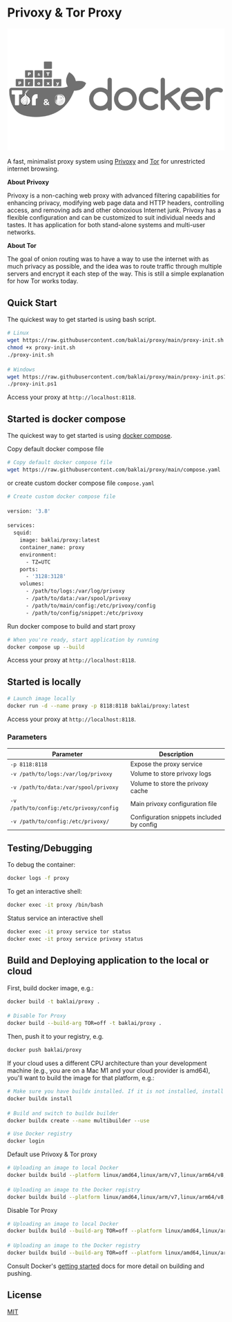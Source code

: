 # Privoxy & Tor Proxy

![Privoxy + Tor](preview.png)

A fast, minimalist proxy system using [Privoxy](https://www.privoxy.org) and [Tor](https://www.torproject.org) for unrestricted internet browsing.

**About Privoxy**

Privoxy is a non-caching web proxy with advanced filtering capabilities for enhancing privacy, modifying web page data and HTTP headers, controlling access, and removing ads and other obnoxious Internet junk. Privoxy has a flexible configuration and can be customized to suit individual needs and tastes. It has application for both stand-alone systems and multi-user networks.

**About Tor**

The goal of onion routing was to have a way to use the internet with as much privacy as possible, and the idea was to route traffic through multiple servers and encrypt it each step of the way. This is still a simple explanation for how Tor works today.

## Quick Start

The quickest way to get started is using bash script.

```bash
# Linux
wget https://raw.githubusercontent.com/baklai/proxy/main/proxy-init.sh
chmod +x proxy-init.sh
./proxy-init.sh

# Windows
wget https://raw.githubusercontent.com/baklai/proxy/main/proxy-init.ps1
./proxy-init.ps1
```

Access your proxy at `http://localhost:8118`.

## Started is docker compose

The quickest way to get started is using [docker compose](https://docs.docker.com/compose/).

Copy default docker compose file

```bash
# Copy default docker compose file
wget https://raw.githubusercontent.com/baklai/proxy/main/compose.yaml
```

or create custom docker compose file `compose.yaml`

```bash
# Create custom docker compose file

version: '3.8'

services:
  squid:
    image: baklai/proxy:latest
    container_name: proxy
    environment:
      - TZ=UTC
    ports:
      - '3128:3128'
    volumes:
      - /path/to/logs:/var/log/privoxy
      - /path/to/data:/var/spool/privoxy
      - /path/to/main/config:/etc/privoxy/config
      - /path/to/config/snippet:/etc/privoxy
```

Run docker compose to build and start proxy

```bash
# When you're ready, start application by running
docker compose up --build
```

Access your proxy at `http://localhost:8118`.

## Started is locally

```bash
# Launch image locally
docker run -d --name proxy -p 8118:8118 baklai/proxy:latest
```

Access your proxy at `http://localhost:8118`.

### Parameters

| Parameter                                | Description                               |
| ---------------------------------------- | ----------------------------------------- |
| `-p 8118:8118`                           | Expose the proxy service                  |
| `-v /path/to/logs:/var/log/privoxy`      | Volume to store privoxy logs              |
| `-v /path/to/data:/var/spool/privoxy`    | Volume to store the privoxy cache         |
| `-v /path/to/config:/etc/privoxy/config` | Main privoxy configuration file           |
| `-v /path/to/config:/etc/privoxy/`       | Configuration snippets included by config |

## Testing/Debugging

To debug the container:

```bash
docker logs -f proxy
```

To get an interactive shell:

```bash
docker exec -it proxy /bin/bash
```

Status service an interactive shell

```bash
docker exec -it proxy service tor status
docker exec -it proxy service privoxy status
```

## Build and Deploying application to the local or cloud

First, build docker image, e.g.:

```bash
docker build -t baklai/proxy .

# Disable Tor Proxy
docker build --build-arg TOR=off -t baklai/proxy .
```

Then, push it to your registry, e.g.

```bash
docker push baklai/proxy
```

If your cloud uses a different CPU architecture than your development
machine (e.g., you are on a Mac M1 and your cloud provider is amd64),
you'll want to build the image for that platform, e.g.:

```bash
# Make sure you have buildx installed. If it is not installed, install it as follows
docker buildx install

# Build and switch to buildx builder
docker buildx create --name multibuilder --use
```

```bash
# Use Docker registry
docker login
```

Default use Privoxy & Tor proxy

```bash
# Uploading an image to local Docker
docker buildx build --platform linux/amd64,linux/arm/v7,linux/arm64/v8,linux/ppc64le,linux/s390x -t baklai/proxy --load .

# Uploading an image to the Docker registry
docker buildx build --platform linux/amd64,linux/arm/v7,linux/arm64/v8,linux/ppc64le,linux/s390x -t baklai/proxy --push .
```

Disable Tor Proxy

```bash
# Uploading an image to local Docker
docker buildx build --build-arg TOR=off --platform linux/amd64,linux/arm/v7,linux/arm64/v8,linux/ppc64le,linux/s390x -t baklai/proxy --load .

# Uploading an image to the Docker registry
docker buildx build --build-arg TOR=off --platform linux/amd64,linux/arm/v7,linux/arm64/v8,linux/ppc64le,linux/s390x -t baklai/proxy --push .
```

Consult Docker's [getting started](https://docs.docker.com/go/get-started-sharing/)
docs for more detail on building and pushing.

## License

[MIT](LICENSE)
